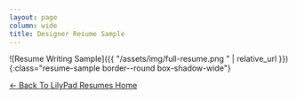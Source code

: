 ```yaml
---
layout: page
column: wide
title: Designer Resume Sample
---
```

![Resume Writing Sample]({{ "/assets/img/full-resume.png " | relative_url }}){:class="resume-sample border--round box-shadow-wide"}

[← Back To LilyPad Resumes Home](/)
